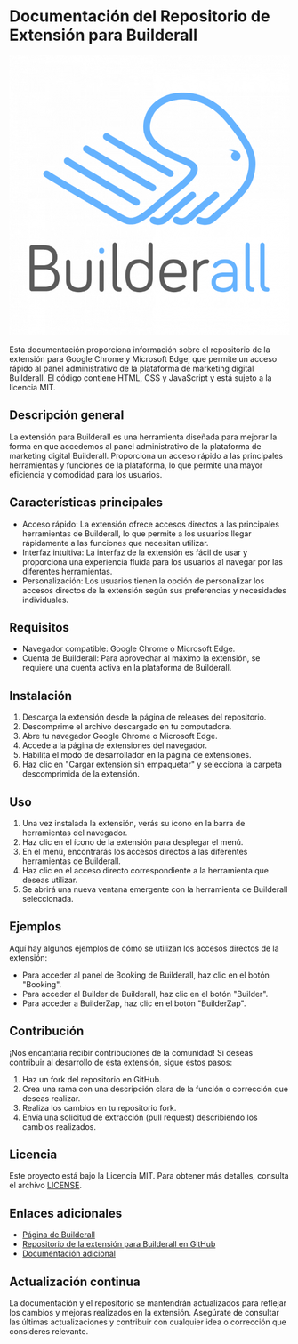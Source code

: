 # Documentación del Repositorio de Extensión para Builderall
![Builderall](/icon.png)


Esta documentación proporciona información sobre el repositorio de la extensión para Google Chrome y Microsoft Edge, que permite un acceso rápido al panel administrativo de la plataforma de marketing digital Builderall. El código contiene HTML, CSS y JavaScript y está sujeto a la licencia MIT.

## Descripción general

La extensión para Builderall es una herramienta diseñada para mejorar la forma en que accedemos al panel administrativo de la plataforma de marketing digital Builderall. Proporciona un acceso rápido a las principales herramientas y funciones de la plataforma, lo que permite una mayor eficiencia y comodidad para los usuarios.

## Características principales

- Acceso rápido: La extensión ofrece accesos directos a las principales herramientas de Builderall, lo que permite a los usuarios llegar rápidamente a las funciones que necesitan utilizar.
- Interfaz intuitiva: La interfaz de la extensión es fácil de usar y proporciona una experiencia fluida para los usuarios al navegar por las diferentes herramientas.
- Personalización: Los usuarios tienen la opción de personalizar los accesos directos de la extensión según sus preferencias y necesidades individuales.

## Requisitos

- Navegador compatible: Google Chrome o Microsoft Edge.
- Cuenta de Builderall: Para aprovechar al máximo la extensión, se requiere una cuenta activa en la plataforma de Builderall.

## Instalación

1. Descarga la extensión desde la página de releases del repositorio.
2. Descomprime el archivo descargado en tu computadora.
3. Abre tu navegador Google Chrome o Microsoft Edge.
4. Accede a la página de extensiones del navegador.
5. Habilita el modo de desarrollador en la página de extensiones.
6. Haz clic en "Cargar extensión sin empaquetar" y selecciona la carpeta descomprimida de la extensión.

## Uso

1. Una vez instalada la extensión, verás su ícono en la barra de herramientas del navegador.
2. Haz clic en el ícono de la extensión para desplegar el menú.
3. En el menú, encontrarás los accesos directos a las diferentes herramientas de Builderall.
4. Haz clic en el acceso directo correspondiente a la herramienta que deseas utilizar.
5. Se abrirá una nueva ventana emergente con la herramienta de Builderall seleccionada.

## Ejemplos

Aquí hay algunos ejemplos de cómo se utilizan los accesos directos de la extensión:

- Para acceder al panel de Booking de Builderall, haz clic en el botón "Booking".
- Para acceder al Builder de Builderall, haz clic en el botón "Builder".
- Para acceder a BuilderZap, haz clic en el botón "BuilderZap".

## Contribución

¡Nos encantaría recibir contribuciones de la comunidad! Si deseas contribuir al desarrollo de esta extensión, sigue estos pasos:

1. Haz un fork del repositorio en GitHub.
2. Crea una rama con una descripción clara de la función o corrección que deseas realizar.
3. Realiza los cambios en tu repositorio fork.
4. Envía una solicitud de extracción (pull request) describiendo los cambios realizados.

## Licencia

Este proyecto está bajo la Licencia MIT. Para obtener más detalles, consulta el archivo [LICENSE](LICENSE).

## Enlaces adicionales

- [Página de Builderall](https://office.builderall.com/es/franchise/share/1465167/?p1=rd&p2=https%3A%2F%2Fes.builderall.com%2F14diasdeprueba-sin-tc&sd=14diasdeprueba-sin-tc)
- [Repositorio de la extensión para Builderall en GitHub](https://github.com/tuusuario/repo-extension-builderall)
- [Documentación adicional](https://link-a-documentacion-adicional.com)

## Actualización continua

La documentación y el repositorio se mantendrán actualizados para reflejar los cambios y mejoras realizados en la extensión. Asegúrate de consultar las últimas actualizaciones y contribuir con cualquier idea o corrección que consideres relevante.
